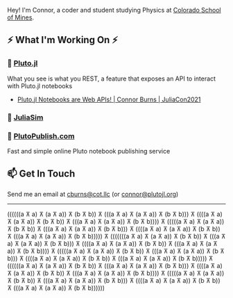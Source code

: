 Hey! I'm Connor, a coder and student studying Physics at [Colorado School of Mines](https://www.mines.edu/). 

## ⚡ What I'm Working On ⚡
### 🎈 [Pluto.jl](https://github.com/fonsp/Pluto.jl)
What you see is what you REST, a feature that exposes an API to interact with Pluto.jl notebooks
- [Pluto.jl Notebooks are Web APIs! | Connor Burns | JuliaCon2021](https://youtu.be/cx_mjsmybA8)

### 🧪 [JuliaSim](https://juliacomputing.com/products/juliasim/)

### 🏹 [PlutoPublish.com](https://github.com/ctrekker/Deductive.jl)
Fast and simple online Pluto notebook publishing service

## 📫 Get In Touch
Send me an email at [cburns@cot.llc](mailto:cburns@cot.llc) (or [connor@plutojl.org](mailto:connor@plutojl.org))


---


((((((a ⊼ a) ⊼ (a ⊼ a)) ⊼ (b ⊼ b)) ⊼ (((a ⊼ a) ⊼ (a ⊼ a)) ⊼ (b ⊼ b))) ⊼ ((((a ⊼ a) ⊼ (a ⊼ a)) ⊼ (b ⊼ b)) ⊼ (((a ⊼ a) ⊼ (a ⊼ a)) ⊼ (b ⊼ b)))) ⊼ (((((a ⊼ a) ⊼ (a ⊼ a)) ⊼ (b ⊼ b)) ⊼ (((a ⊼ a) ⊼ (a ⊼ a)) ⊼ (b ⊼ b))) ⊼ ((((a ⊼ a) ⊼ (a ⊼ a)) ⊼ (b ⊼ b)) ⊼ (((a ⊼ a) ⊼ (a ⊼ a)) ⊼ (b ⊼ b))))) ⊼ (((((((a ⊼ a) ⊼ (a ⊼ a)) ⊼ (b ⊼ b)) ⊼ (((a ⊼ a) ⊼ (a ⊼ a)) ⊼ (b ⊼ b))) ⊼ ((((a ⊼ a) ⊼ (a ⊼ a)) ⊼ (b ⊼ b)) ⊼ (((a ⊼ a) ⊼ (a ⊼ a)) ⊼ (b ⊼ b)))) ⊼ (((((a ⊼ a) ⊼ (a ⊼ a)) ⊼ (b ⊼ b)) ⊼ (((a ⊼ a) ⊼ (a ⊼ a)) ⊼ (b ⊼ b))) ⊼ ((((a ⊼ a) ⊼ (a ⊼ a)) ⊼ (b ⊼ b)) ⊼ (((a ⊼ a) ⊼ (a ⊼ a)) ⊼ (b ⊼ b))))) ⊼ ((((((a ⊼ a) ⊼ (a ⊼ a)) ⊼ (b ⊼ b)) ⊼ (((a ⊼ a) ⊼ (a ⊼ a)) ⊼ (b ⊼ b))) ⊼ ((((a ⊼ a) ⊼ (a ⊼ a)) ⊼ (b ⊼ b)) ⊼ (((a ⊼ a) ⊼ (a ⊼ a)) ⊼ (b ⊼ b)))) ⊼ (((((a ⊼ a) ⊼ (a ⊼ a)) ⊼ (b ⊼ b)) ⊼ (((a ⊼ a) ⊼ (a ⊼ a)) ⊼ (b ⊼ b))) ⊼ ((((a ⊼ a) ⊼ (a ⊼ a)) ⊼ (b ⊼ b)) ⊼ (((a ⊼ a) ⊼ (a ⊼ a)) ⊼ (b ⊼ b))))))
